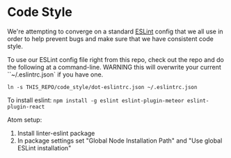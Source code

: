 Code Style
==========

We're attempting to converge on a standard [ESLint](http://eslint.org/) config
that we all use in order to help prevent bugs
and make sure that we have consistent code style.

To use our ESLint config file right from this repo,
check out the repo and do the following at a command-line.
WARNING this will overwrite your current ``~/.eslintrc.json` if you have one.

`ln -s THIS_REPO/code_style/dot-eslintrc.json ~/.eslintrc.json`

To install eslint: `npm install -g eslint eslint-plugin-meteor eslint-plugin-react`

Atom setup:

1. Install linter-eslint package
1. In package settings set "Global Node Installation Path" and "Use global ESLint installation"
